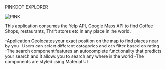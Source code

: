 
PINKDOT EXPLORER


![PINK](https://user-images.githubusercontent.com/45244793/183127994-cb7a4706-9210-4b0b-b0dd-496cc084b110.jpg)


This application consumes the Yelp API,  Google Maps API to find Coffee Shops, restaurants, Thrift stores etc in any place in the world.

 -Application Geolocates your exact position on the map to find places near by you
 -Users can select different catagories and can filter based on rating 
 -The search component features an autocomplete functionality that predicts your search and it allows you to search any where in the world
 -The components are styled using Material UI
